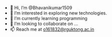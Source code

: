 - 👋 Hi, I’m @Bhavanikumar1509
- 👀 I’m interested in exploring new technologies.
- 🌱 I’m currently learning programming
- 💞️ I’m looking to collaborate on ...
- 📫 Reach me at  o161832@rguktong.ac.in

<!---
Bhavanikumar1509/Bhavanikumar1509 is a ✨ special ✨ repository because its `README.md` (this file) appears on your GitHub profile.
You can click the Preview link to take a look at your changes.
--->
